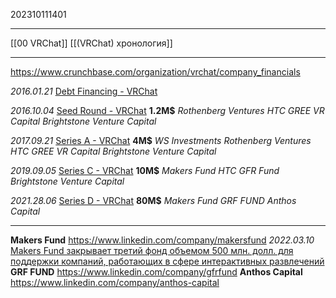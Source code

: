 202310111401
***
[[00 VRChat]] [[(VRChat) хронология]]
***
https://www.crunchbase.com/organization/vrchat/company_financials

*2016.01.21* [Debt Financing - VRChat](https://www.crunchbase.com/organization/vrchat/company_financials)

*2016.10.04* [Seed Round - VRChat](https://www.crunchbase.com/organization/vrchat/company_financials)
**1.2M$**
*Rothenberg Ventures*
*HTC*
*GREE VR Capital*
*Brightstone Venture Capital*

*2017.09.21* [Series A - VRChat](https://www.crunchbase.com/funding_round/vrchat-series-a--8740a98e "Series A - VRChat")
**4M$**
*WS Investments*
*Rothenberg Ventures*
*HTC*
*GREE VR Capital*
*Brightstone Venture Capital*

*2019.09.05* [Series C - VRChat](https://www.crunchbase.com/organization/vrchat/company_financials)
**10M$**
*Makers Fund*
*HTC*
*GFR Fund*
*Brightstone Venture Capital*

*2021.28.06* [Series D - VRChat](https://www.crunchbase.com/organization/vrchat/company_financials)
**80M$**
*Makers Fund*
*GRF FUND*
*Anthos Capital*
***
**Makers Fund**
https://www.linkedin.com/company/makersfund
*2022.03.10* [Makers Fund закрывает третий фонд объемом 500 млн. долл. для поддержки компаний, работающих в сфере интерактивных развлечений](https://techcrunch.com/2022/03/10/makers-fund-closes-third-fund-at-500m-to-back-interactive-entertainment-companies/?guccounter=1&guce_referrer=aHR0cHM6Ly9kdWNrZHVja2dvLmNvbS8&guce_referrer_sig=AQAAACuj-C7HTSUNTio0ZiGM1wWivp_V4WfBo7Wy0EdmHGU-N4HkJTV7ygyIkzmiRMQsrleww6rHDzbMU26h_aiYTK2EkTwA8FSvprENfDgkkTACXQZvQbvh_eTzcoM-Ca8C5_88qY_JalWxKeROusI2NQ9MVkn8jn-jUV5ar-5DAcuU)
**GRF FUND**
https://www.linkedin.com/company/gfrfund
**Anthos Capital**
https://www.linkedin.com/company/anthos-capital